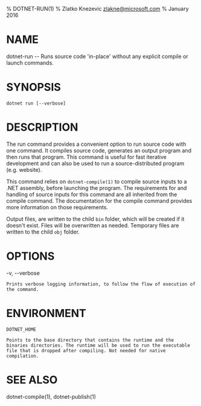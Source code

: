 % DOTNET-RUN(1)
% Zlatko Knezevic zlakne@microsoft.com
% January 2016

# NAME 
dotnet-run -- Runs source code 'in-place' without any explicit compile or launch commands.

# SYNOPSIS
`dotnet run [--verbose]`

# DESCRIPTION
The run command provides a convenient option to run source code with one command. It compiles source code, generates an output program and then runs that program. This command is useful for fast iterative development and can also be used to run a source-distributed program (e.g. website).

This command relies on `dotnet-compile(1)` to compile source inputs to a .NET assembly, before launching the program. The requirements for and handling of source inputs for this command are all inherited from the compile command. The documentation for the compile command provides more information on those requirements.

Output files, are written to the child `bin` folder, which will be created if it doesn't exist. Files will be overwritten as needed. Temporary files are written to the child `obj` folder.  

# OPTIONS

-v, --verbose

    Prints verbose logging information, to follow the flow of execution of the command.
    
# ENVIRONMENT 

`DOTNET_HOME`

    Points to the base directory that contains the runtime and the binaries directories. The runtime will be used to run the executable file that is dropped after compiling. Not needed for native compilation.   

# SEE ALSO

dotnet-compile(1), dotnet-publish(1)
